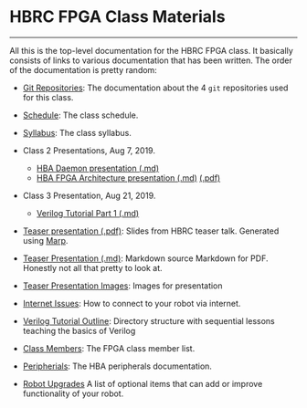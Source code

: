 # HBRC FPGA Class Materials

---

All this is the top-level documentation for the HBRC FPGA class.
It basically consists of links to various documentation that has
been written.  The order of the documentation is pretty random:

* [Git Repositories](repositories.md):
  The documentation about the 4 `git` repositories used for this class.

* [Schedule](schedule.md):
  The class schedule.

* [Syllabus](syllabus.md):
  The class syllabus.

* Class 2 Presentations, Aug 7, 2019.
  * [HBA Daemon presentation (.md)](hbadaemon_talk.md)
  * [HBA FPGA Architecture presentation (.md)](hbafpga_talk.md) [(.pdf)](hbafpga_talk_slides.pdf)

* Class 3 Presentation, Aug 21, 2019.
  * [Verilog Tutorial Part 1 (.md)](verilog_tutorial_part1.md)

* [Teaser presentation (.pdf)](presentation.pdf):
  Slides from HBRC teaser talk. Generated using [Marp](https://github.com/marp-team/marp).

* [Teaser Presentation (.md)](presentation.md):
  Markdown source Markdown for PDF.  Honestly not all that pretty to look at.

* [Teaser Presentation Images](images):
  Images for presentation

* [Internet Issues](wifi.md):
  How to connect to your robot via internet.

* [Verilog Tutorial Outline](verilog-tutorial/README.md):
  Directory structure with sequential lessons teaching the basics of Verilog

* [Class Members](class_members.md):
  The FPGA class member list.

* [Peripherials](https://github.com/hbrc-fpga-class/peripherals):
  The HBA peripherals documentation.

* [Robot Upgrades](upgrades.md)
A list of optional items that can add or improve functionality of your robot.



